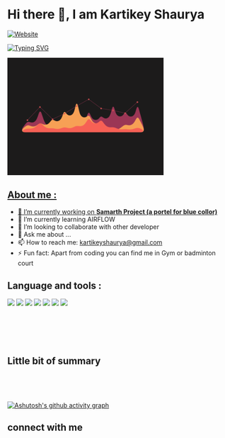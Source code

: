 # Hi there 👋, I am Kartikey Shaurya
[![Website](https://img.shields.io/website?label=personal%20website%20and%20projects&up_message=online&url=https%3A%2F%2Fkartikeyshaurya.github.io%2F)](https://kartikeyshaurya.github.io/)





[![Typing SVG](https://readme-typing-svg.herokuapp.com?font=sans-serif&color=%239F1C1C&multiline=true&lines=I'm+a+Developer+and+Data+Scientist)](https://git.io/typing-svg)


<a href = #> <img width= "70%" height = "auto" src = "graph.gif" width = "30px" >

## About me :

- 🔭 I’m currently working on **[Samarth Project (a portel for blue collor)](https://github.com/kartikeyshaurya/DistroBot)**
- 🌱 I’m currently learning AIRFLOW
- 👯 I’m looking to collaborate with other developer
- 💬 Ask me about ...
- 📫 How to reach me: kartikeyshaurya@gmail.com
- ⚡ Fun fact: Apart from coding you can find me in Gym or badminton court

## Language and tools :
<p allign = "center">

<img src="https://img.icons8.com/fluency/48/000000/python.png"/>
<img src="https://img.icons8.com/fluency/48/000000/opencv.png"/>
<img src="https://img.icons8.com/color/48/000000/tensorflow.png"/>
<img src="https://img.icons8.com/color/48/000000/javascript--v1.png"/>
<img src="https://img.icons8.com/color/48/000000/mysql-logo.png"/>
<img src="https://img.icons8.com/color/48/000000/mongodb.png"/>
<img src="https://img.icons8.com/color/48/000000/git.png"/>
</p>

<p align = "center">
    <a href = ><img title = "" src = "http://github-readme-streak-stats.herokuapp.com?user=kartikeyshaurya&theme=dark&hide_border=true&date_format=M%20j%5B%2C%20Y%5D&ring=9F1C1C"> </a>
</p>

<br>
<br>

## Little bit of summary

<p align = "center">
    <a href = ><img title = "" src = "https://github-readme-stats.vercel.app/api?username=kartikeyshaurya&show_icons=true&theme=dark&title_color=9F1C1C&icon_color=FFFFFF"> </a>

</p>





<br />

[![Ashutosh's github activity graph](https://activity-graph.herokuapp.com/graph?username=kartikeyshaurya&theme=react-dark&hide_border=true&line=9F1C1C&color=FFFFFF)](https://github.com/ashutosh00710/github-readme-activity-graph)


## connect with me 

